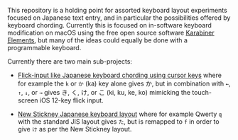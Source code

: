 This repository is a holding point for assorted keyboard layout experiments
focused on Japanese text entry, and in particular the possibilities offered
by keyboard chording. Currently this is focused on in-software keyboard
modification on macOS using the free open source software [Karabiner
Elements](https://karabiner-elements.pqrs.org/), but many of the ideas could
equally be done with a programmable keyboard.

Currently there are two main sub-projects:

* [Flick-input like Japanese keyboard chording using cursor
  keys](cursor-chording-flick-input.md) where for example the `k` or `か`
  (ka) key alone gives か, but in combination with `←`, `↑`, `↓`, or `→`
  gives き, く, け, or こ (ki, ku, ke, ko) mimicking the touch-screen iOS
  12-key flick input.

* [New Stickney Japanese keyboard layout](new-stickney-in-macos.md) where
  for example Qwerty `q` with the standard JIS layout gives `た`, but is
  remapped to `f` in order to give `け` as per the New Stickney layout.
